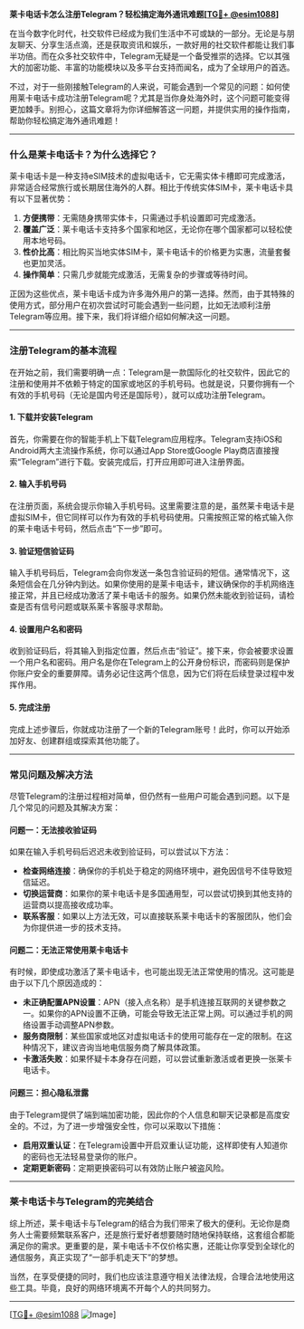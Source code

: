 **莱卡电话卡怎么注册Telegram？轻松搞定海外通讯难题[[TG💪+ @esim1088](https://t.me/s/esim1088)]**

在当今数字化时代，社交软件已经成为我们生活中不可或缺的一部分。无论是与朋友聊天、分享生活点滴，还是获取资讯和娱乐，一款好用的社交软件都能让我们事半功倍。而在众多社交软件中，Telegram无疑是一个备受推崇的选择。它以其强大的加密功能、丰富的功能模块以及多平台支持而闻名，成为了全球用户的首选。

不过，对于一些刚接触Telegram的人来说，可能会遇到一个常见的问题：如何使用莱卡电话卡成功注册Telegram呢？尤其是当你身处海外时，这个问题可能变得更加棘手。别担心，这篇文章将为你详细解答这一问题，并提供实用的操作指南，帮助你轻松搞定海外通讯难题！

---

### **什么是莱卡电话卡？为什么选择它？**

莱卡电话卡是一种支持eSIM技术的虚拟电话卡，它无需实体卡槽即可完成激活，非常适合经常旅行或长期居住海外的人群。相比于传统实体SIM卡，莱卡电话卡具有以下显著优势：

1. **方便携带**：无需随身携带实体卡，只需通过手机设置即可完成激活。
2. **覆盖广泛**：莱卡电话卡支持多个国家和地区，无论你在哪个国家都可以轻松使用本地号码。
3. **性价比高**：相比购买当地实体SIM卡，莱卡电话卡的价格更为实惠，流量套餐也更加灵活。
4. **操作简单**：只需几步就能完成激活，无需复杂的步骤或等待时间。

正因为这些优点，莱卡电话卡成为许多海外用户的第一选择。然而，由于其特殊的使用方式，部分用户在初次尝试时可能会遇到一些问题，比如无法顺利注册Telegram等应用。接下来，我们将详细介绍如何解决这一问题。

---

### **注册Telegram的基本流程**

在开始之前，我们需要明确一点：Telegram是一款国际化的社交软件，因此它的注册和使用并不依赖于特定的国家或地区的手机号码。也就是说，只要你拥有一个有效的手机号码（无论是国内号还是国际号），就可以成功注册Telegram。

#### **1. 下载并安装Telegram**
首先，你需要在你的智能手机上下载Telegram应用程序。Telegram支持iOS和Android两大主流操作系统，你可以通过App Store或Google Play商店直接搜索“Telegram”进行下载。安装完成后，打开应用即可进入注册界面。

#### **2. 输入手机号码**
在注册页面，系统会提示你输入手机号码。这里需要注意的是，虽然莱卡电话卡是虚拟SIM卡，但它同样可以作为有效的手机号码使用。只需按照正常的格式输入你的莱卡电话卡号码，然后点击“下一步”即可。

#### **3. 验证短信验证码**
输入手机号码后，Telegram会向你发送一条包含验证码的短信。通常情况下，这条短信会在几分钟内到达。如果你使用的是莱卡电话卡，建议确保你的手机网络连接正常，并且已经成功激活了莱卡电话卡的服务。如果仍然未能收到验证码，请检查是否有信号问题或联系莱卡客服寻求帮助。

#### **4. 设置用户名和密码**
收到验证码后，将其输入到指定位置，然后点击“验证”。接下来，你会被要求设置一个用户名和密码。用户名是你在Telegram上的公开身份标识，而密码则是保护你账户安全的重要屏障。请务必记住这两个信息，因为它们将在后续登录过程中发挥作用。

#### **5. 完成注册**
完成上述步骤后，你就成功注册了一个新的Telegram账号！此时，你可以开始添加好友、创建群组或探索其他功能了。

---

### **常见问题及解决方法**

尽管Telegram的注册过程相对简单，但仍然有一些用户可能会遇到问题。以下是几个常见的问题及其解决方案：

#### **问题一：无法接收验证码**
如果在输入手机号码后迟迟未收到验证码，可以尝试以下方法：
- **检查网络连接**：确保你的手机处于稳定的网络环境中，避免因信号不佳导致短信延迟。
- **切换运营商**：如果你的莱卡电话卡是多国通用型，可以尝试切换到其他支持的运营商以提高接收成功率。
- **联系客服**：如果以上方法无效，可以直接联系莱卡电话卡的客服团队，他们会为你提供进一步的技术支持。

#### **问题二：无法正常使用莱卡电话卡**
有时候，即使成功激活了莱卡电话卡，也可能出现无法正常使用的情况。这可能是由于以下几个原因造成的：
- **未正确配置APN设置**：APN（接入点名称）是手机连接互联网的关键参数之一。如果你的APN设置不正确，可能会导致无法正常上网。可以通过手机的网络设置手动调整APN参数。
- **服务商限制**：某些国家或地区对虚拟电话卡的使用可能存在一定的限制。在这种情况下，建议咨询当地电信服务商了解具体政策。
- **卡激活失败**：如果怀疑卡本身存在问题，可以尝试重新激活或者更换一张莱卡电话卡。

#### **问题三：担心隐私泄露**
由于Telegram提供了端到端加密功能，因此你的个人信息和聊天记录都是高度安全的。不过，为了进一步增强安全性，你可以采取以下措施：
- **启用双重认证**：在Telegram设置中开启双重认证功能，这样即使有人知道你的密码也无法轻易登录你的账户。
- **定期更新密码**：定期更换密码可以有效防止账户被盗风险。

---

### **莱卡电话卡与Telegram的完美结合**

综上所述，莱卡电话卡与Telegram的结合为我们带来了极大的便利。无论你是商务人士需要频繁联系客户，还是旅行爱好者想要随时随地保持联络，这套组合都能满足你的需求。更重要的是，莱卡电话卡不仅价格实惠，还能让你享受到全球化的通信服务，真正实现了“一部手机走天下”的梦想。

当然，在享受便捷的同时，我们也应该注意遵守相关法律法规，合理合法地使用这些工具。毕竟，良好的网络环境离不开每个人的共同努力。

---

[[TG💪+ @esim1088](https://t.me/s/esim1088) ![Image](https://i.postimg.cc/4NQfJmqS/Snipaste-2025-05-13-00-14-12.png)]